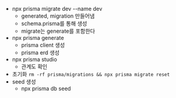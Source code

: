 - npx prisma migrate dev --name dev
    - generated, migration 만들어냄
    - schema.prisma를 통해 생성
    - migrate는 generate를 포함한다
- npx prisma generate
    - prisma client 생성
    - prisma erd 생성
- npx prisma studio
    - 관계도 확인
- 초기화 `rm -rf prisma/migrations && npx prisma migrate reset`
- seed 생성
    - npx prisma db seed